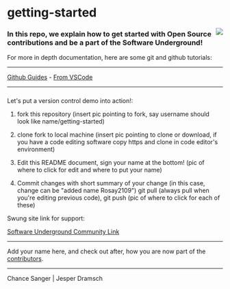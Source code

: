 # getting-started


<img align="right" src="https://avatars2.githubusercontent.com/u/8144157?s=200&v=4">

### In this repo, we explain how to get started with Open Source contributions and be a part of the Software Underground!

For more in depth documentation, here are some git and github tutorials:

---

[Github Guides](https://guides.github.com/activities/hello-world/) - [From VSCode](https://github.blog/2019-01-07-create-pull-requests-in-vscode/)

---

###
Let's put a version control demo into action!:
1) fork this repository
  (insert pic pointing to fork, say username should look like name/getting-started)

2) clone fork to local machine
  (insert pic pointing to clone or download, if you have a code editing software copy https and clone in code editor's environment)

3) Edit this README document, sign your name at the bottom!
  (pic of where to click for edit and where to put your name)
  
4) Commit changes with short summary of your change (in this case, change can be "added name Rosay2109") git pull (always pull when you're    editing previous code), git push
  (pic of where to click for each of these)
   

Swung site link for support:

[Software Underground Community Link](https://softwareunderground.org/slack)

---


Add your name here, and check out after, how you are now part of the [contributors](https://github.com/softwareunderground/getting-started/graphs/contributors).

---

Chance Sanger | Jesper Dramsch
